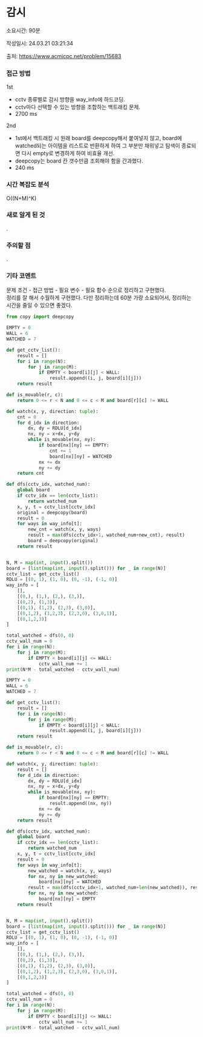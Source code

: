 # 감시

소요시간: 90분

작성일시: 24.03.21 03:21:34

출처: https://www.acmicpc.net/problem/15683

### 접근 방법
1st
- cctv 종류별로 감시 방향을 way_info에 하드코딩.
- cctv마다 선택할 수 있는 방향을 조합하는 백트래킹 문제.
- 2700 ms

2nd
- 1st에서 백트래킹 시 원래 board를 deepcopy해서 붙여넣지 않고, board에 watched되는 아이템을 리스트로 반환하게 하여 그 부분만 채워넣고 탐색이 종료되면 다시 empty로 변경하게 하여 비효율 개선.
- deepcopy는 board 칸 갯수만큼 조회해야 함을 간과했다.
- 240 ms

### 시간 복잡도 분석
O((N+M)^K)

### 새로 알게 된 것
.

### 주의할 점
.

### 기타 코멘트
문제 조건 - 접근 방법 - 필요 변수 - 필요 함수 순으로 정리하고 구현했다.  
정리를 잘 해서 수월하게 구현했다. 다만 정리하는데 60분 가량 소요되어서, 정리하는 시간을 줄일 수 있으면 좋겠다.

```python
from copy import deepcopy

EMPTY = 0
WALL = 6
WATCHED = 7

def get_cctv_list():
    result = []
    for i in range(N):
        for j in range(M):
            if EMPTY < board[i][j] < WALL:
                result.append((i, j, board[i][j]))
    return result

def is_movable(r, c):
    return 0 <= r < N and 0 <= c < M and board[r][c] != WALL

def watch(x, y, direction: tuple):
    cnt = 0
    for d_idx in direction:
        dx, dy = RDLU[d_idx]
        nx, ny = x+dx, y+dy
        while is_movable(nx, ny):
            if board[nx][ny] == EMPTY:
                cnt += 1
                board[nx][ny] = WATCHED
            nx += dx
            ny += dy
    return cnt

def dfs(cctv_idx, watched_num):
    global board
    if cctv_idx == len(cctv_list):
        return watched_num
    x, y, t = cctv_list[cctv_idx]
    original = deepcopy(board)
    result = 0
    for ways in way_info[t]:
        new_cnt = watch(x, y, ways)
        result = max(dfs(cctv_idx+1, watched_num+new_cnt), result)
        board = deepcopy(original)
    return result


N, M = map(int, input().split())
board = [list(map(int, input().split())) for _ in range(N)]
cctv_list = get_cctv_list()
RDLU = [(0, 1), (1, 0), (0, -1), (-1, 0)]
way_info = [
    [],
    [(0,), (1,), (2,), (3,)],
    [(0,2), (1,3)],
    [(0,1), (1,2), (2,3), (3,0)],
    [(0,1,2), (1,2,3), (2,3,0), (3,0,1)],
    [(0,1,2,3)]
]

total_watched = dfs(0, 0)
cctv_wall_num = 0
for i in range(N):
    for j in range(M):
        if EMPTY < board[i][j] <= WALL:
            cctv_wall_num += 1
print(N*M - total_watched - cctv_wall_num)
```
```python
EMPTY = 0
WALL = 6
WATCHED = 7

def get_cctv_list():
    result = []
    for i in range(N):
        for j in range(M):
            if EMPTY < board[i][j] < WALL:
                result.append((i, j, board[i][j]))
    return result

def is_movable(r, c):
    return 0 <= r < N and 0 <= c < M and board[r][c] != WALL

def watch(x, y, direction: tuple):
    result = []
    for d_idx in direction:
        dx, dy = RDLU[d_idx]
        nx, ny = x+dx, y+dy
        while is_movable(nx, ny):
            if board[nx][ny] == EMPTY:
                result.append((nx, ny))
            nx += dx
            ny += dy
    return result

def dfs(cctv_idx, watched_num):
    global board
    if cctv_idx == len(cctv_list):
        return watched_num
    x, y, t = cctv_list[cctv_idx]
    result = 0
    for ways in way_info[t]:
        new_watched = watch(x, y, ways)
        for nx, ny in new_watched:
            board[nx][ny] = WATCHED
        result = max(dfs(cctv_idx+1, watched_num+len(new_watched)), result)
        for nx, ny in new_watched:
            board[nx][ny] = EMPTY
    return result


N, M = map(int, input().split())
board = [list(map(int, input().split())) for _ in range(N)]
cctv_list = get_cctv_list()
RDLU = [(0, 1), (1, 0), (0, -1), (-1, 0)]
way_info = [
    [],
    [(0,), (1,), (2,), (3,)],
    [(0,2), (1,3)],
    [(0,1), (1,2), (2,3), (3,0)],
    [(0,1,2), (1,2,3), (2,3,0), (3,0,1)],
    [(0,1,2,3)]
]

total_watched = dfs(0, 0)
cctv_wall_num = 0
for i in range(N):
    for j in range(M):
        if EMPTY < board[i][j] <= WALL:
            cctv_wall_num += 1
print(N*M - total_watched - cctv_wall_num)

```
